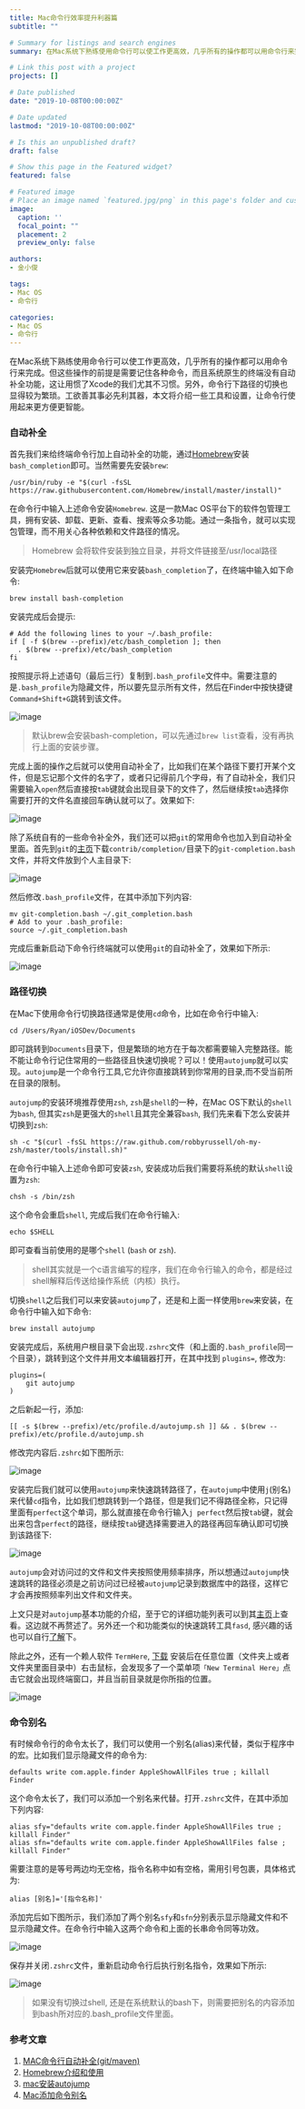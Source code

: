 ```yaml
---
title: Mac命令行效率提升利器篇
subtitle: ""

# Summary for listings and search engines
summary: 在Mac系统下熟练使用命令行可以使工作更高效，几乎所有的操作都可以用命令行来完成。但这些操作的前提是需要记住各种命令，而且系统原生的终端没有自动补全功能，这让用惯了Xcode的我们尤其不习惯。另外，命令行下路径的切换也显得较为繁琐。工欲善其事必先利其器，本文将介绍一些工具和设置，让命令行使用起来更方便更智能。

# Link this post with a project
projects: []

# Date published
date: "2019-10-08T00:00:00Z"

# Date updated
lastmod: "2019-10-08T00:00:00Z"

# Is this an unpublished draft?
draft: false

# Show this page in the Featured widget?
featured: false

# Featured image
# Place an image named `featured.jpg/png` in this page's folder and customize its options here.
image:
  caption: ''
  focal_point: ""
  placement: 2
  preview_only: false

authors:
- 金小俊

tags:
- Mac OS
- 命令行

categories:
- Mac OS
- 命令行
---
```


在Mac系统下熟练使用命令行可以使工作更高效，几乎所有的操作都可以用命令行来完成。但这些操作的前提是需要记住各种命令，而且系统原生的终端没有自动补全功能，这让用惯了Xcode的我们尤其不习惯。另外，命令行下路径的切换也显得较为繁琐。工欲善其事必先利其器，本文将介绍一些工具和设置，让命令行使用起来更方便更智能。

### 自动补全

首先我们来给终端命令行加上自动补全的功能，通过[Homebrew](https://brew.sh)安装`bash_completion`即可。当然需要先安装`brew`:

```
/usr/bin/ruby -e "$(curl -fsSL https://raw.githubusercontent.com/Homebrew/install/master/install)"
```

在命令行中输入上述命令安装`Homebrew`. 这是一款Mac OS平台下的软件包管理工具，拥有安装、卸载、更新、查看、搜索等众多功能。通过一条指令，就可以实现包管理，而不用关心各种依赖和文件路径的情况。

> Homebrew 会将软件安装到独立目录，并将文件链接至/usr/local路径

安装完`Homebrew`后就可以使用它来安装`bash_completion`了，在终端中输入如下命令:

```
brew install bash-completion
```

安装完成后会提示:

```objc
# Add the following lines to your ~/.bash_profile:
if [ -f $(brew --prefix)/etc/bash_completion ]; then
  . $(brew --prefix)/etc/bash_completion
fi
```

按照提示将上述语句（最后三行）复制到`.bash_profile`文件中。需要注意的是`.bash_profile`为隐藏文件，所以要先显示所有文件，然后在Finder中按快捷键`Command+Shift+G`跳转到该文件。

![image](http://upload-images.jianshu.io/upload_images/268805-7d87efa16df77298?imageMogr2/auto-orient/strip%7CimageView2/2/w/1240)


> 默认brew会安装bash-completion，可以先通过`brew list`查看，没有再执行上面的安装步骤。

完成上面的操作之后就可以使用自动补全了，比如我们在某个路径下要打开某个文件，但是忘记那个文件的名字了，或者只记得前几个字母，有了自动补全，我们只需要输入`open`然后直接按`tab`键就会出现目录下的文件了，然后继续按`tab`选择你需要打开的文件名直接回车确认就可以了。效果如下:

![image](http://upload-images.jianshu.io/upload_images/268805-b3b45720f410899b?imageMogr2/auto-orient/strip)

除了系统自有的一些命令补全外，我们还可以把`git`的常用命令也加入到自动补全里面。首先到`git`的[主页](https://github.com/git/git)下载`contrib/completion/`目录下的`git-completion.bash`文件，并将文件放到个人主目录下:

![image](http://upload-images.jianshu.io/upload_images/268805-6c8783b191b478d8?imageMogr2/auto-orient/strip%7CimageView2/2/w/1240)

然后修改`.bash_profile`文件，在其中添加下列内容:

```
mv git-completion.bash ~/.git_completion.bash
# Add to your .bash_profile:
source ~/.git_completion.bash
```

完成后重新启动下命令行终端就可以使用`git`的自动补全了，效果如下所示:

![image](http://upload-images.jianshu.io/upload_images/268805-38cc9415cd3fc873?imageMogr2/auto-orient/strip)

### 路径切换

在Mac下使用命令行切换路径通常是使用`cd`命令，比如在命令行中输入:

```
cd /Users/Ryan/iOSDev/Documents 
```

即可跳转到`Documents`目录下，但是繁琐的地方在于每次都需要输入完整路径。能不能让命令行记住常用的一些路径且快速切换呢？可以！使用`autojump`就可以实现。`autojump`是一个命令行工具,它允许你直接跳转到你常用的目录,而不受当前所在目录的限制。

`autojump`的安装环境推荐使用`zsh`, `zsh`是`shell`的一种，在Mac OS下默认的`shell`为`bash`, 但其实`zsh`是更强大的`shell`且其完全兼容`bash`, 我们先来看下怎么安装并切换到`zsh`:

```
sh -c "$(curl -fsSL https://raw.github.com/robbyrussell/oh-my-zsh/master/tools/install.sh)"
```

在命令行中输入上述命令即可安装`zsh`, 安装成功后我们需要将系统的默认`shell`设置为`zsh`:

```
chsh -s /bin/zsh
```

这个命令会重启`shell`, 完成后我们在命令行输入:

```
echo $SHELL
```

即可查看当前使用的是哪个`shell` (`bash` or `zsh`).

> shell其实就是一个c语言编写的程序，我们在命令行输入的命令，都是经过shell解释后传送给操作系统（内核）执行。

切换`shell`之后我们可以来安装`autojump`了，还是和上面一样使用`brew`来安装，在命令行中输入如下命令:

```
brew install autojump
```

安装完成后，系统用户根目录下会出现`.zshrc`文件（和上面的`.bash_profile`同一个目录），跳转到这个文件并用文本编辑器打开，在其中找到 `plugins=`, 修改为:

```
plugins=(
    git autojump
)
```

之后新起一行，添加:

```
[[ -s $(brew --prefix)/etc/profile.d/autojump.sh ]] && . $(brew --prefix)/etc/profile.d/autojump.sh
```

修改完内容后`.zshrc`如下图所示:

![image](http://upload-images.jianshu.io/upload_images/268805-68a1577350dc0e22?imageMogr2/auto-orient/strip%7CimageView2/2/w/1240)

安装完后我们就可以使用`autojump`来快速跳转路径了，在`autojump`中使用`j`(别名)来代替`cd`指令，比如我们想跳转到一个路径，但是我们记不得路径全称，只记得里面有`perfect`这个单词，那么就直接在命令行输入`j perfect`然后按`tab`键，就会出来包含`perfect`的路径，继续按`tab`键选择需要进入的路径再回车确认即可切换到该路径下:

![image](http://upload-images.jianshu.io/upload_images/268805-cc44087b0e497221?imageMogr2/auto-orient/strip)

`autojump`会对访问过的文件和文件夹按照使用频率排序，所以想通过`autojump`快速跳转的路径必须是之前访问过已经被`autojump`记录到数据库中的路径，这样它才会再按照频率列出文件和文件夹。

上文只是对`autojump`基本功能的介绍，至于它的详细功能列表可以到其[主页](https://github.com/wting/autojump)上查看。这边就不再赘述了。另外还一个和功能类似的快速跳转工具`fasd`, 感兴趣的话也可以自行[了解](https://segmentfault.com/a/1190000011327993)下。

除此之外，还有一个赖人软件
`TermHere`, [下载](https://hbang.ws/apps/termhere/)
安装后在任意位置（文件夹上或者文件夹里面目录中）右击鼠标，会发现多了一个菜单项`「New Terminal Here」`点击它就会出现终端窗口，并且当前目录就是你所指的位置。

![image](http://upload-images.jianshu.io/upload_images/268805-6830b3850365cb74?imageMogr2/auto-orient/strip%7CimageView2/2/w/1240)

### 命令别名

有时候命令行的命令太长了，我们可以使用一个别名(alias)来代替，类似于程序中的宏。比如我们显示隐藏文件的命令为:

```
defaults write com.apple.finder AppleShowAllFiles true ; killall Finder
```

这个命令太长了，我们可以添加一个别名来代替。打开`.zshrc`文件，在其中添加下列内容:
```
alias sfy="defaults write com.apple.finder AppleShowAllFiles true ; killall Finder"
alias sfn="defaults write com.apple.finder AppleShowAllFiles false ; killall Finder"
```
需要注意的是等号两边均无空格，指令名称中如有空格，需用引号包裹，具体格式为:

```
alias [别名]='[指令名称]'
```

添加完后如下图所示，我们添加了两个别名`sfy`和`sfn`分别表示显示隐藏文件和不显示隐藏文件。在命令行中输入这两个命令和上面的长串命令同等功效。

![image](http://upload-images.jianshu.io/upload_images/268805-4f1a3a9d9d895eb1?imageMogr2/auto-orient/strip%7CimageView2/2/w/1240)

保存并关闭`.zshrc`文件，重新启动命令行后执行别名指令，效果如下所示:

![image](http://upload-images.jianshu.io/upload_images/268805-1713ea553ac2f4f6?imageMogr2/auto-orient/strip)

> 如果没有切换过shell, 还是在系统默认的bash下，则需要把别名的内容添加到bash所对应的.bash_profile文件里面。

### 参考文章
1. [MAC命令行自动补全(git/maven)](https://henulwj.github.io/2016/08/09/mac-cmd-complement/)
2. [Homebrew介绍和使用](https://www.jianshu.com/p/de6f1d2d37bf)
3. [mac安装autojump](https://segmentfault.com/a/1190000011277135)
4. [Mac添加命令别名](https://www.cnblogs.com/shockerli/p/mac-cmd-alias.html)